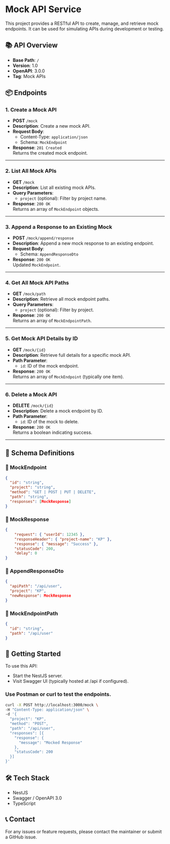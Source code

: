 # Mock API Service

This project provides a RESTful API to create, manage, and retrieve mock endpoints. It can be used for simulating APIs during development or testing.

## 📚 API Overview

- **Base Path**: `/`
- **Version**: 1.0
- **OpenAPI**: 3.0.0
- **Tag**: Mock APIs

## 📦 Endpoints

### 1. Create a Mock API

- **POST** `/mock`
- **Description**: Create a new mock API.
- **Request Body**:
    - Content-Type: `application/json`
    - Schema: `MockEndpoint`
- **Response**: `201 Created`  
  Returns the created mock endpoint.

---

### 2. List All Mock APIs

- **GET** `/mock`
- **Description**: List all existing mock APIs.
- **Query Parameters**:
    - `project` (optional): Filter by project name.
- **Response**: `200 OK`  
  Returns an array of `MockEndpoint` objects.

---

### 3. Append a Response to an Existing Mock

- **POST** `/mock/append/response`
- **Description**: Append a new mock response to an existing endpoint.
- **Request Body**:
    - Schema: `AppendResponseDto`
- **Response**: `200 OK`  
  Updated `MockEndpoint`.

---

### 4. Get All Mock API Paths

- **GET** `/mock/path`
- **Description**: Retrieve all mock endpoint paths.
- **Query Parameters**:
    - `project` (optional): Filter by project.
- **Response**: `200 OK`  
  Returns an array of `MockEndpointPath`.

---

### 5. Get Mock API Details by ID

- **GET** `/mock/{id}`
- **Description**: Retrieve full details for a specific mock API.
- **Path Parameter**:
    - `id`: ID of the mock endpoint.
- **Response**: `200 OK`  
  Returns an array of `MockEndpoint` (typically one item).

---

### 6. Delete a Mock API

- **DELETE** `/mock/{id}`
- **Description**: Delete a mock endpoint by ID.
- **Path Parameter**:
    - `id`: ID of the mock to delete.
- **Response**: `200 OK`  
  Returns a boolean indicating success.

---

## 🧩 Schema Definitions

### 🔹 MockEndpoint

```json
{
  "id": "string",
  "project": "string",
  "method": "GET | POST | PUT | DELETE",
  "path": "string",
  "responses": [MockResponse]
}

```

### 🔹 MockResponse

```json
{
    "request": { "userId": 12345 },
    "responseHeader": { "project-name": "KP" },
    "response": { "message": "Success" },
    "statusCode": 200,
    "delay": 0
}

```


### 🔹 AppendResponseDto

```json
{
  "apiPath": "/api/user",
  "project": "KP",
  "newResponse": MockResponse
}


```

### 🔹 MockEndpointPath

```json
{
  "id": "string",
  "path": "/api/user"
}

```

## 🚀 Getting Started
To use this API:
- Start the NestJS server.
- Visit Swagger UI (typically hosted at /api if configured).

### Use Postman or curl to test the endpoints.

```bash
curl -X POST http://localhost:3000/mock \
-H "Content-Type: application/json" \
-d '{
  "project": "KP",
  "method": "POST",
  "path": "/api/user",
  "responses": [{
    "response": {
      "message": "Mocked Response"
    },
    "statusCode": 200
  }]
}'
```

## 🛠 Tech Stack
- NestJS
- Swagger / OpenAPI 3.0
- TypeScript

## 📞 Contact
For any issues or feature requests, please contact the maintainer or submit a GitHub issue.